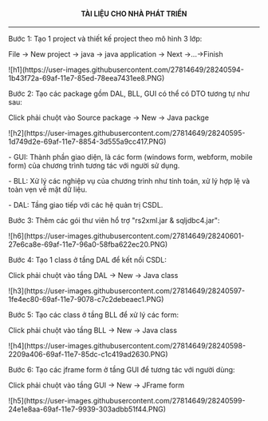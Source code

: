 <h4 color="red" align="center"> TÀI LIỆU CHO NHÀ PHÁT TRIỂN </h4>
<hr>
<p>Bước 1: Tạo 1 project và thiết kế project theo mô hình 3 lớp:</p>
<p>File -> New project -> java -> java application -> Next ->...->Finish</p>
<p>![h1](https://user-images.githubusercontent.com/27814649/28240594-1b43f72a-69af-11e7-85ed-78eea7431ee8.PNG)</p>

<p>Bước 2: Tạo các package gồm DAL, BLL, GUI có thể có DTO tương tự như sau:</p>
<p>Click phải chuột vào Source package -> New -> Java packge</p>
<p>![h2](https://user-images.githubusercontent.com/27814649/28240595-1d749d2e-69af-11e7-8854-3d555a9cc417.PNG)</p>

<p>- GUI: Thành phần giao diện, là các form (windows form, webform, mobile form) của chương trình tương tác với người sử dụng.</p>
<p>- BLL: Xử lý các nghiệp vụ của chương trình như tính toán, xử lý hợp lệ và toàn vẹn về mặt dữ liệu.</p>
<p>- DAL: Tầng giao tiếp với các hệ quản trị CSDL.</p>
<p>Bước 3: Thêm các gói thư viên hổ trợ "rs2xml.jar & sqljdbc4.jar":</p>
<p>![h6](https://user-images.githubusercontent.com/27814649/28240601-27e6ca8e-69af-11e7-96a0-58fba622ec20.PNG)</p>
<p>Bước 4: Tạo 1 class ở tầng DAL để kết nối CSDL:</p>
<p>Click phải chuột vào tầng DAL -> New -> Java class</p>
<p>![h3](https://user-images.githubusercontent.com/27814649/28240597-1fe4ec80-69af-11e7-9078-c7c2debeaec1.PNG)</p>

<p>Bước 5: Tạo các class ở tầng BLL để xử lý các form:</p>
<p>Click phải chuột vào tầng BLL -> New -> Java class</p>
<p>![h4](https://user-images.githubusercontent.com/27814649/28240598-2209a406-69af-11e7-85dc-c1c419ad2630.PNG)</p>

<p>Bước 6: Tạo các jframe form ở tầng GUI để tương tác với người dùng:</p>
<p>Click phải chuột vào tầng GUI -> New -> JFrame form</p>
<p>![h5](https://user-images.githubusercontent.com/27814649/28240599-24e1e8aa-69af-11e7-9939-303adbb51f44.PNG)</p>
